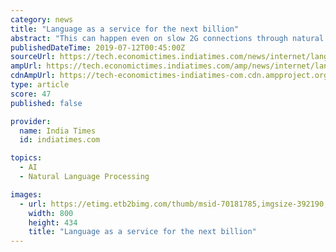 ```yaml
---
category: news
title: "Language as a service for the next billion"
abstract: "This can happen even on slow 2G connections through natural language processing and speech synthesis AI. Microsoft recently released phonetic keyboards for 10 Indian languages during an update for ..."
publishedDateTime: 2019-07-12T00:45:00Z
sourceUrl: https://tech.economictimes.indiatimes.com/news/internet/language-as-a-service-for-the-next-billion/70181785
ampUrl: https://tech.economictimes.indiatimes.com/amp/news/internet/language-as-a-service-for-the-next-billion/70181785
cdnAmpUrl: https://tech-economictimes-indiatimes-com.cdn.ampproject.org/c/s/tech.economictimes.indiatimes.com/amp/news/internet/language-as-a-service-for-the-next-billion/70181785
type: article
score: 47
published: false

provider:
  name: India Times
  id: indiatimes.com

topics:
  - AI
  - Natural Language Processing

images:
  - url: https://etimg.etb2bimg.com/thumb/msid-70181785,imgsize-392190,width-800,height-434,overlay-ettech/language-as-a-service-for-the-next-billion.jpg
    width: 800
    height: 434
    title: "Language as a service for the next billion"
---
```

